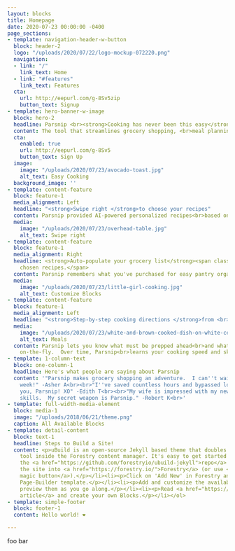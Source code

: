 ```yaml
---
layout: blocks
title: Homepage
date: 2020-07-23 00:00:00 -0400
page_sections:
- template: navigation-header-w-button
  block: header-2
  logo: "/uploads/2020/07/22/logo-mockup-072220.png"
  navigation:
  - link: "/"
    link_text: Home
  - link: "#features"
    link_text: Features
  cta:
    url: http://eepurl.com/g-8Sv5zip
    button_text: Signup
- template: hero-banner-w-image
  block: hero-2
  headline: Parsnip <br><strong>Cooking has never been this easy</strong>
  content: The tool that streamlines grocery shopping, <br>meal planning, and cooking.
  cta:
    enabled: true
    url: http://eepurl.com/g-8Sv5
    button_text: Sign Up
  image:
    image: "/uploads/2020/07/23/avocado-toast.jpg"
    alt_text: Easy Cooking
  background_image: ''
- template: content-feature
  block: feature-1
  media_alignment: Left
  headline: "<strong>Swipe right </strong>to choose your recipes"
  content: Parsnip provided AI-powered personalized recipes<br>based on your palate.
  media:
    image: "/uploads/2020/07/23/overhead-table.jpg"
    alt_text: Swipe right
- template: content-feature
  block: feature-1
  media_alignment: Right
  headline: <strong>Auto-populate your grocery list</strong><span class="light"> from<br>your
    chosen recipes.</span>
  content: Parsnip remembers what you've purchased for easy pantry organization.
  media:
    image: "/uploads/2020/07/23/little-girl-cooking.jpg"
    alt_text: Customize Blocks
- template: content-feature
  block: feature-1
  media_alignment: Left
  headline: "<strong>Step-by-step cooking directions </strong>from <br>multiple recipes"
  media:
    image: "/uploads/2020/07/23/white-and-brown-cooked-dish-on-white-ceramic-bowls-958545.jpg"
    alt_text: Meals
  content: Parsnip lets you know what must be prepped ahead<br>and what can be done
    on-the-fly.  Over time, Parsnip<br>learns your cooking speed and skill level.
- template: 1-column-text
  block: one-column-1
  headline: Here's what people are saying about Parsnip
  content: '"Parsnip makes grocery shopping an adventure.  I can''t wait to go each
    week!" -Asher A<br><br>"I''ve saved countless hours and bypassed loads of frustration.  Thank
    you, Parsnip! XO" -Edith T<br><br>"My wife is impressed with my newfound cooking
    skills.  My secret weapon is Parsnip." -Robert K<br>'
- template: full-width-media-element
  block: media-1
  image: "/uploads/2018/06/21/theme.png"
  caption: All Available Blocks
- template: detail-content
  block: text-1
  headline: Steps to Build a Site!
  content: <p>uBuild is an open-source Jekyll based theme that doubles as a builder
    tool inside the Forestry content manager. It's easy to get started!</p><ol><li><p>Fork
    the <a href="https://github.com/forestryio/ubuild-jekyll">repo</a> and import
    the site into <a href="https://forestry.io/">Forestry</a> (or use <a href="https://forestry.io/blog/ubuild-a-new-theme-for-static-sites-using-blocks#even-quicker-start">our
    magic button</a>).</p></li><li><p>Click on 'Add New' in Forestry and select the
    Page-Builder template.</p></li><li><p>Add and customize the available Blocks and
    preview them as you go along.</p></li><li><p>Read <a href="https://forestry.io/blog/ubuild-a-new-theme-for-static-sites-using-blocks/">our
    article</a> and create your own Blocks.</p></li></ol>
- template: simple-footer
  block: footer-1
  content: Hello world! ❤︎

---
```

foo bar